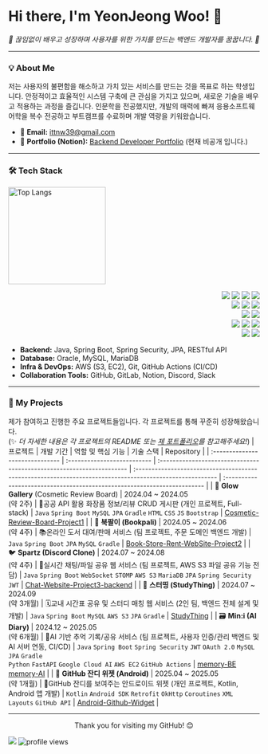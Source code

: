 # Hi there, I'm YeonJeong Woo! 👋

<p align="center">
  <i>🚀 끊임없이 배우고 성장하며 사용자를 위한 가치를 만드는 백엔드 개발자를 꿈꿉니다. 🚀</i>
</p>

---

### 💡 About Me

저는 사용자의 불편함을 해소하고 가치 있는 서비스를 만드는 것을 목표로 하는 학생입니다. 안정적이고 효율적인 시스템 구축에 큰 관심을 가지고 있으며, 새로운 기술을 배우고 적용하는 과정을 즐깁니다. 인문학을 전공했지만, 개발의 매력에 빠져 응용소프트웨어학을 복수 전공하고 부트캠프를 수료하며 개발 역량을 키워왔습니다.

* 📧 **Email:** ittnw39@gmail.com
* 🔗 **Portfolio (Notion):** [Backend Developer Portfolio](https://www.notion.so/Backend-Developer-Portfolio-1f9804e071878026ad84c3ea5d0c6f3e) (현재 비공개 입니다.)

---

### 🛠️ Tech Stack
<p align="left">
<img src="https://github-readme-stats.vercel.app/api/top-langs/?username=ittnw39&layout=compact&theme=radical&langs_count=8" alt="Top Langs" height="195px"/>
  <p align="right">
  <img src="https://img.shields.io/badge/Java-007396?style=for-the-badge&logo=java&logoColor=white"/>
  <img src="https://img.shields.io/badge/Spring Boot-6DB33F?style=for-the-badge&logo=spring-boot&logoColor=white"/>
  <img src="https://img.shields.io/badge/Spring Security-6DB33F?style=for-the-badge&logo=spring-security&logoColor=white"/>
  <img src="https://img.shields.io/badge/JPA-5A2E1A?style=for-the-badge&logo=hibernate&logoColor=white"/>
  <br/>
  <img src="https://img.shields.io/badge/MySQL-4479A1?style=for-the-badge&logo=mysql&logoColor=white"/>
  <img src="https://img.shields.io/badge/MariaDB-003545?style=for-the-badge&logo=mariadb&logoColor=white"/>
  <img src="https://img.shields.io/badge/Oracle-F80000?style=for-the-badge&logo=oracle&logoColor=white"/>
  <br/>
  <img src="https://img.shields.io/badge/Kotlin-7F52FF?style=for-the-badge&logo=kotlin&logoColor=white"/>
  <img src="https://img.shields.io/badge/Android-3DDC84?style=for-the-badge&logo=android&logoColor=white"/>
  <br/>
  <img src="https://img.shields.io/badge/AWS S3-569A31?style=for-the-badge&logo=amazon-s3&logoColor=white"/>
  <img src="https://img.shields.io/badge/AWS EC2-FF9900?style=for-the-badge&logo=amazon-ec2&logoColor=white"/>
  <img src="https://img.shields.io/badge/GitHub Actions-2088FF?style=for-the-badge&logo=github-actions&logoColor=white"/>
  <br/>
  <img src="https://img.shields.io/badge/Git-F05032?style=for-the-badge&logo=git&logoColor=white"/>
  <img src="https://img.shields.io/badge/Gradle-02303A?style=for-the-badge&logo=gradle&logoColor=white"/>
</p>
  </p>

* **Backend:** Java, Spring Boot, Spring Security, JPA, RESTful API
* **Database:** Oracle, MySQL, MariaDB
* **Infra & DevOps:** AWS (S3, EC2), Git, GitHub Actions (CI/CD)
* **Collaboration Tools:** GitHub, GitLab, Notion, Discord, Slack
  
---

### 🚀 My Projects

제가 참여하고 진행한 주요 프로젝트들입니다. 각 프로젝트를 통해 꾸준히 성장해왔습니다. <br/>
(✨ *더 자세한 내용은 각 프로젝트의 README 또는 [제 포트폴리오](https://www.notion.so/Backend-Developer-Portfolio-1f9804e071878026ad84c3ea5d0c6f3e)를 참고해주세요!*)
| 프로젝트             | 개발 기간                      | 역할 및 핵심 기능                                  | 기술 스택                                                                                               | Repository                                                              |
| :------------------------------ | :-------------------------- | :-------------------------------------------------------------------- | :------------------------------------------------------------------------------------------------------- | :----------------------------------------------------------------------- |
| 🫧 **Glow Gallery** (Cosmetic Review Board) | 2024.04 ~ 2024.05 <br/> (약 2주) | 💄공공 API 활용 화장품 정보/리뷰 CRUD 게시판 (개인 프로젝트, Full-stack) | `Java` `Spring Boot` `MySQL` `JPA` `Gradle` `HTML` `CSS` `JS` `Bootstrap` | [Cosmetic-Review-Board-Project1](https://github.com/ittnw39/Cosmetic-Review-Board-Project1) |
| 📕 **북팔이 (Bookpali)** | 2024.05 ~ 2024.06 <br/> (약 4주) | 📚온라인 도서 대여/판매 서비스 (팀 프로젝트, 주문 도메인 백엔드 개발) | `Java` `Spring Boot` `JPA` `MySQL` `Gradle` | [Book-Store-Rent-WebSite-Project2](https://github.com/ittnw39/Book-Store-Rent-WebSite-Project2) |
| 🐦 **Spartz (Discord Clone)** | 2024.07 ~ 2024.08 <br/> (약 4주) | 💬실시간 채팅/파일 공유 웹 서비스 (팀 프로젝트, AWS S3 파일 공유 기능 전담) | `Java` `Spring Boot` `WebSocket` `STOMP` `AWS S3` `MariaDB` `JPA` `Spring Security` `JWT` | [Chat-Website-Project3-backend](https://github.com/ittnw39/Chat-Website-Project3-backend) |
| 🏫 **스터띵 (StudyThing)** | 2024.07 ~ 2024.09 <br/> (약 3개월) | 🗓️교내 시간표 공유 및 스터디 매칭 웹 서비스 (2인 팀, 백엔드 전체 설계 및 개발) | `Java` `Spring Boot` `MySQL` `AWS S3` `JPA` `Gradle` | [StudyThing](https://github.com/ittnw39/StudyThing) |
| 🗃️ **Min:i (AI Diary)** | 2024.12 ~ 2025.05 <br/> (약 6개월) | 🤖AI 기반 추억 기록/공유 서비스 (팀 프로젝트, 사용자 인증/관리 백엔드 및 AI 서버 연동, CI/CD) | `Java` `Spring Boot` `Spring Security` `JWT` `OAuth 2.0` `MySQL` `JPA` `Gradle` <br/> `Python` `FastAPI` `Google Cloud AI` `AWS EC2` `GitHub Actions` | [memory-BE](https://github.com/Memory-album/memory-BE) <br/> [memory-AI](https://github.com/Memory-album/memory-AI) |
| 🌱 **GitHub 잔디 위젯 (Android)** | 2025.04 ~ 2025.05 <br/> (약 1개월) | 🌱GitHub 잔디를 보여주는 안드로이드 위젯 (개인 프로젝트, Kotlin, Android 앱 개발) | `Kotlin` `Android SDK` `Retrofit` `OkHttp` `Coroutines` `XML Layouts` `GitHub API` | [Android-Github-Widget](https://github.com/ittnw39/Android-Github-Widget) |

---

<p align="center">
  Thank you for visiting my GitHub! 😊
</p>

<a href="mailto:yj753110@naver.com"><img src="https://img.shields.io/badge/Email-D14836?style=for-the-badge&logo=gmail&logoColor=white"/></a>
<img src="https://komarev.com/ghpvc/?username=ittnw39&label=Profile%20views&color=blueviolet&style=flat-square" alt="profile views" />
